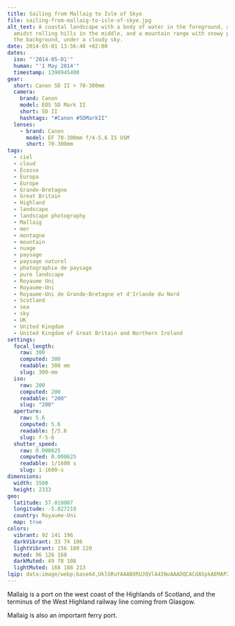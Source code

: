 ```yaml
---
title: Sailing from Mallaig to Isle of Skye
file: sailing-from-mallaig-to-isle-of-skye.jpg
alt_text: A coastal landscape with a body of water in the foreground, a village
  amidst rolling hills in the middle, and a mountain range with snowy peaks in
  the background, under a cloudy sky.
date: 2014-05-01 13:56:40 +02:00
dates:
  iso: "'2014-05-01'"
  human: "'1 May 2014'"
  timestamp: 1398945400
gear:
  short: Canon 5D II + 70-300mm
  camera:
    brand: Canon
    model: EOS 5D Mark II
    short: 5D II
    hashtags: "#Canon #5DMarkII"
  lenses:
    - brand: Canon
      model: EF 70-300mm f/4-5.6 IS USM
      short: 70-300mm
tags:
  - ciel
  - cloud
  - Écosse
  - Europa
  - Europe
  - Grande-Bretagne
  - Great Britain
  - Highland
  - landscape
  - landscape photography
  - Mallaig
  - mer
  - montagne
  - mountain
  - nuage
  - paysage
  - paysage naturel
  - photographie de paysage
  - pure landscape
  - Royaume Uni
  - Royaume-Uni
  - Royaume-Uni de Grande-Bretagne et d'Irlande du Nord
  - Scotland
  - sea
  - sky
  - UK
  - United Kingdom
  - United Kingdom of Great Britain and Northern Ireland
settings:
  focal_length:
    raw: 300
    computed: 300
    readable: 300 mm
    slug: 300-mm
  iso:
    raw: 200
    computed: 200
    readable: "200"
    slug: "200"
  aperture:
    raw: 5.6
    computed: 5.6
    readable: ƒ/5.6
    slug: f-5-6
  shutter_speed:
    raw: 0.000625
    computed: 0.000625
    readable: 1/1600 s
    slug: 1-1600-s
dimensions:
  width: 3500
  height: 2333
geo:
  latitude: 57.010007
  longitude: -5.827218
  country: Royaume-Uni
  map: true
colors:
  vibrant: 92 141 196
  darkVibrant: 33 74 106
  lightVibrant: 156 180 220
  muted: 96 126 168
  darkMuted: 49 78 108
  lightMuted: 168 188 213
lqip: data:image/webp;base64,UklGRuYAAABXRUJQVlA4INoAAADQCACdASpkAEMAP22gvli7NS4lMVoce2AtiWUAznnjgAAdVr8YDaKB4R+cIDMoitqaf4KzOoEe0Rr895ou828hbuTDWlQx6NVzl0R2jy8AAKz3yYAnMhuO5NL+RvvSxm/OfSMljXALdjxNl0ouMzq/OIwb4nDDE26f9cMYKTZyRVwk1NgXRD44Bf3bbgID2EcZmS3x8U6S2K28NBeMOjkjp11x2WC02B8EhEpMxq7c+xOjewpJ0RMthQGDY/6JW7/wOyxXc/FgdxJttYuXpyCVc9nkmei2AAAAAA==
---
```


Mallaig is a port on the west coast of the Highlands of Scotland, and the terminus of the West Highland railway line coming from Glasgow.

Mallaig is also an important ferry port.
